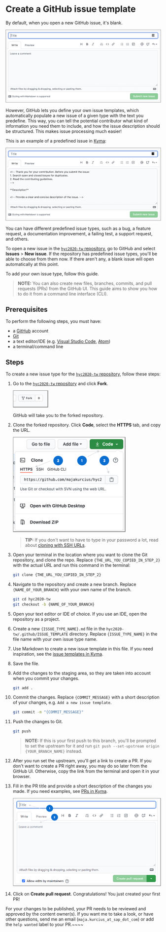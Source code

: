 # Create a GitHub issue template

By default, when you open a new GitHub issue, it's blank. 

![Blank GitHub issue](assets/blank-issue.png)

However, GitHub lets you define your own issue templates, which automatically populate a new issue of a given type with the text you predefine.
This way, you can tell the potential contributor what kind of information you need them to include, and how the issue description should be structured. This makes issue processing much easier! 

This is an example of a predefined issue in [Kyma](https://github.com/kyma-project/kyma):

![GitHub issue from template](assets/issue-from-template.png)

You can have different predefined issue types, such as a bug, a feature request, a documentation improvement, a failing test, a support request, and others.

To open a new issue in the [`hyc2020-tw` repository](https://github.com/majakurcius/hyc2020-tw), go to GitHub and select **Issues** > **New issue**. If the repository has predefined issue types, you'll be able to choose from them now. If there aren't any, a blank issue will open automatically at this point. 

To add your own issue type, follow this guide.

> **NOTE:** You can also create new files, branches, commits, and pull requests (PRs) from the GitHub UI. This guide aims to show you how to do it from a command line interface (CLI).

## Prerequisites

To perform the following steps, you must have:
- a [GitHub](https://github.com) account
- [Git](https://git-scm.com/download/)
- a text editor/IDE (e.g. [Visual Studio Code](https://code.visualstudio.com/), [Atom](https://atom.io/))
- a terminal/command line

## Steps

To create a new issue type for the [`hyc2020-tw` repository](https://github.com/majakurcius/hyc2020-tw), follow these steps:

1. Go to the [`hyc2020-tw` repository](https://github.com/majakurcius/hyc2020-tw) and click **Fork**.

    ![Fork the repo](assets/fork.png)
    
    GitHub will take you to the forked repository.
    
2. Clone the forked repository. Click **Code**, select the **HTTPS** tab, and copy the URL.

    ![Clone the forked repo](assets/clone.png)
    
    > **TIP:** If you don't want to have to type in your password a lot, read about [cloning with SSH URLs](https://docs.github.com/en/free-pro-team@latest/github/using-git/which-remote-url-should-i-use#cloning-with-ssh-urls).
    
3. Open your terminal in the location where you want to clone the Git repository, and clone the repo. Replace `{THE_URL_YOU_COPIED_IN_STEP_2}` with the actual URL and run this command in the terminal:

    ```bash
    git clone {THE_URL_YOU_COPIED_IN_STEP_2}
    ```
   
4. Navigate to the repository and create a new branch. Replace `{NAME_OF_YOUR_BRANCH}` with your own name of the branch.

    ```bash
    git cd hyc2020-tw
    git checkout -b {NAME_OF_YOUR_BRANCH}
    ```
   
5. Open your text editor or IDE of choice. If you use an IDE, open the repository as a project.

6. Create a new `{ISSUE_TYPE_NAME}.md` file in the `hyc2020-tw/.github/ISSUE_TEMPLATE` directory. Replace `{ISSUE_TYPE_NAME}` in the file name with your own issue type name.

7. Use Markdown to create a new issue template in this file. If you need inspiration, see the [issue templates in Kyma](https://github.com/kyma-project/kyma/tree/master/.github/ISSUE_TEMPLATE).

8. Save the file.

9. Add the changes to the staging area, so they are taken into account when you commit your changes.

    ```bash
    git add .
    ``` 
   
10. Commit the changes. Replace `{COMMIT_MESSAGE}` with a short description of your changes, e.g. `Add a new issue template`.

    ```bash
    git commit -m "{COMMIT_MESSAGE}"
    ```

11. Push the changes to Git. 

    ```bash
    git push
    ```
    
    > **NOTE:** If this is your first push to this branch, you'll be prompted to set the upstream for it and run `git push --set-upstream origin {YOUR_BRANCH_NAME}` instead.
                
12. After you run set the upstream, you'll get a link to create a PR. If you don't want to create a PR right away, you may do so later from the GitHub UI. Otherwise, copy the link from the terminal and open it in your browser.

13. Fill in the PR title and provide a short description of the changes you made. If you need examples, see [PRs in Kyma](https://github.com/kyma-project/kyma/pulls).

    ![Pull request](assets/pull-request.png)
    
14. Click on **Create pull request**. Congratulations! You just created your first PR!

For your changes to be published, your PR needs to be reviewed and approved by the content owner(s). If you want me to take a look, or have other questions, send me an email (`maja.kurcius_at_sap_dot_com`) or add the `help wanted` label to your PR.~~~~ 